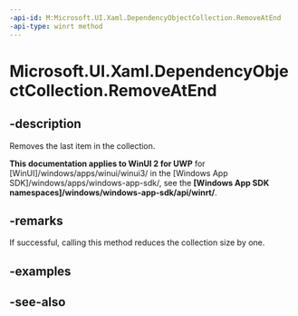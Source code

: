 ```yaml
---
-api-id: M:Microsoft.UI.Xaml.DependencyObjectCollection.RemoveAtEnd
-api-type: winrt method
---
```


<!-- Method syntax
public void RemoveAtEnd()
-->

# Microsoft.UI.Xaml.DependencyObjectCollection.RemoveAtEnd

## -description
Removes the last item in the collection.

**This documentation applies to WinUI 2 for UWP** for [WinUI]/windows/apps/winui/winui3/ in the [Windows App SDK]/windows/apps/windows-app-sdk/, see the **[Windows App SDK namespaces]/windows/windows-app-sdk/api/winrt/**.

## -remarks
If successful, calling this method reduces the collection size by one.

## -examples

## -see-also
